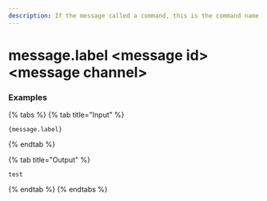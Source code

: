 ```yaml
---
description: If the message called a command, this is the command name. Will not work for messages that are fetched via &lt;message id>.
---
```


# message.label &lt;message id> &lt;message channel>

### Examples

{% tabs %}
{% tab title="Input" %}
```text
{message.label}
```
{% endtab %}

{% tab title="Output" %}
```text
test
```
{% endtab %}
{% endtabs %}